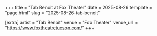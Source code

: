 +++
title = "Tab Benoit at Fox Theater"
date = 2025-08-26
template = "page.html"
slug = "2025-08-26-tab-benoit"

[extra]
artist = "Tab Benoit"
venue = "Fox Theater"
venue_url = "https://www.foxtheatretucson.com/"
+++
